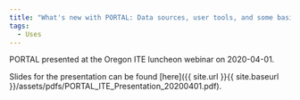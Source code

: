 ```yaml
---
title: "What's new with PORTAL: Data sources, user tools, and some basic visualizations of traffic trends since COVID-19 was detected in Oregon"
tags:
  - Uses
---
```


PORTAL presented at the Oregon ITE luncheon webinar on 2020-04-01.  

Slides for the presentation can be found [here]({{ site.url }}{{ site.baseurl }}/assets/pdfs/PORTAL_ITE_Presentation_20200401.pdf).
